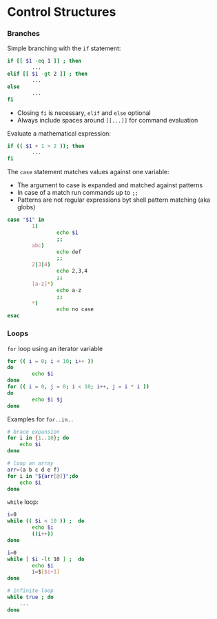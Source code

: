 # Control Structures

### Branches

Simple branching with the `if` statement:

```bash
if [[ $1 -eq 1 ]] ; then
        ...
elif [[ $1 -gt 2 ]] ; then
        ...
else
        ...
fi
```

* Closing `fi` is necessary, `elif` and `else` optional
* Always include spaces around `[[...]]` for command evaluation

Evaluate a mathematical expression:

```bash
if (( $1 + 1 > 2 )); then
        ...
fi
```

The `case` statement matches values against one variable:

* The argument to case is expanded and matched against patterns
* In case of a match run commands up to `;;`
* Patterns are not regular expressions byt shell pattern matching (aka globs)

```bash
case "$1" in
        1)
                echo $1
                ;;
        abc)
                echo def
                ;;
        2|3|4)
                echo 2,3,4
                ;;
        [a-z]*)
                echo a-z
                ;;
        *)
                echo no case
esac
```

### Loops

`for` loop using an iterator variable

```bash
for (( i = 0; i < 10; i++ ))
do
        echo $i
done
for (( i = 0, j = 0; i < 10; i++, j = i * i ))
do
        echo $i $j
done
```

Examples for `for..in..`

```bash
# brace expansion
for i in {1..10}; do 
	echo $i
done

# loop an array 
arr=(a b c d e f)
for i in "${arr[@]}";do
	echo $i
done
```

`while` loop:

```bash
i=0
while (( $i < 10 )) ;  do
        echo $i
        ((i++))
done

i=0
while [ $i -lt 10 ] ;  do
        echo $i
        i=$[$i+1]
done

# infinite loop
while true ; do
	...
done
```


